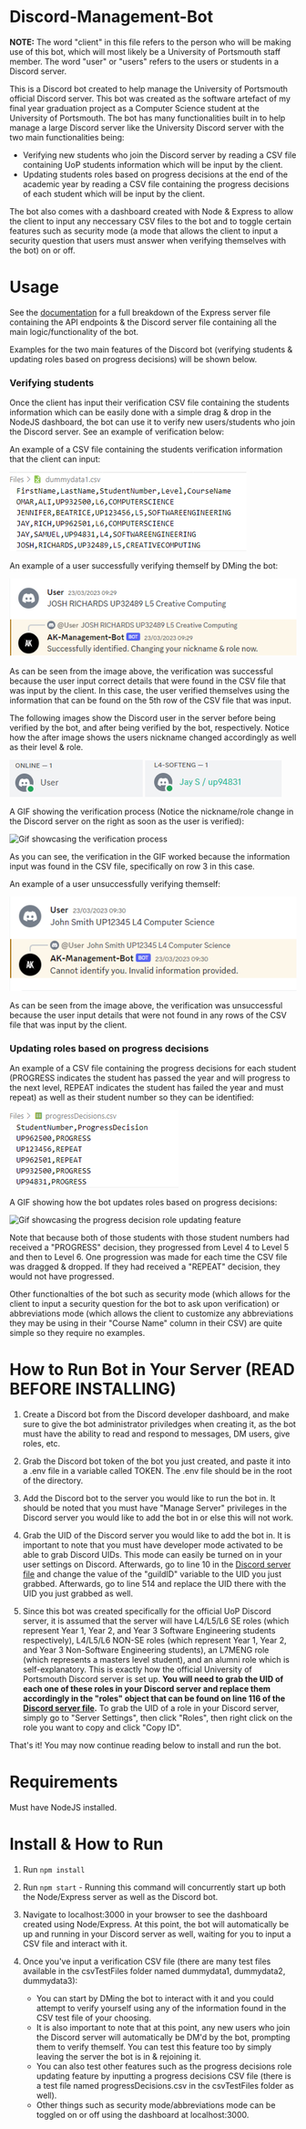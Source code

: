 # Discord-Management-Bot

**NOTE:** The word "client" in this file refers to the person who will be making use of this bot, which will most likely be a University of Portsmouth staff member. The word "user" or "users" refers to the users or students in a Discord server.

This is a Discord bot created to help manage the University of Portsmouth official Discord server. This bot was created as the software artefact of my final year graduation project as a Computer Science student at the University of Portsmouth. The bot has many functionalities built in to help manage a large Discord server like the University Discord server with the two main functionalities being:

- Verifying new students who join the Discord server by reading a CSV file containing UoP students information which will be input by the client.
- Updating students roles based on progress decisions at the end of the academic year by reading a CSV file containing the progress decisions of each student which will be input by the client.

The bot also comes with a dashboard created with Node & Express to allow the client to input any neccessary CSV files to the bot and to toggle certain features such as security mode (a mode that allows the client to input a security question that users must answer when verifying themselves with the bot) on or off.

# Usage

See the [documentation](https://github.com/ak292/discord-management-bot/blob/main/DOCUMENTATION.md) for a full breakdown of the Express server file containing the API endpoints & the Discord server file containing all the main logic/functionality of the bot.

Examples for the two main features of the Discord bot (verifying students & updating roles based on progress decisions) will be shown below.

### Verifying students

Once the client has input their verification CSV file containing the students information which can be easily done with a simple drag & drop in the NodeJS dashboard, the bot can use it to verify new users/students who join the Discord server. See an example of verification below:

An example of a CSV file containing the students verification information that the client can input:

![Image of a CSV file containing students verification information](images/csvFileImage.png)

An example of a user successfully verifying themself by DMing the bot:

![Image of successful verification](images/successful.png)

As can be seen from the image above, the verification was successful because the user input correct details that were found in the CSV file that was input by the client. In this case, the user verified themselves using the information that can be found on the 5th row of the CSV file that was input.

The following images show the Discord user in the server before being verified by the bot, and after being verified by the bot, respectively. Notice how the after image shows the users nickname changed accordingly as well as their level & role.

![Image of user before verification](images/example2.png)
![Image of user after verification](images/example1.png)

A GIF showing the verification process (Notice the nickname/role change in the Discord server on the right as soon as the user is verified):

![Gif showcasing the verification process](https://i.imgur.com/o2VyG1f.gif)

As you can see, the verification in the GIF worked because the information input was found in the CSV file, specifically on row 3 in this case.

An example of a user unsuccessfully verifying themself:

![Image of unsuccessful verification](images/unsuccessful.png)

As can be seen from the image above, the verification was unsuccessful because the user input details that were not found in any rows of the CSV file that was input by the client.

### Updating roles based on progress decisions

An example of a CSV file containing the progress decisions for each student (PROGRESS indicates the student has passed the year and will progress to the next level, REPEAT indicates the student has failed the year and must repeat) as well as their student number so they can be identified:

![Image of a CSV file containing progress decisions](images/progressCSVFile.png)

A GIF showing how the bot updates roles based on progress decisions:

![Gif showcasing the progress decision role updating feature](https://i.imgur.com/VqcyfeZ.gif)

Note that because both of those students with those student numbers had received a "PROGRESS" decision, they progressed from Level 4 to Level 5 and then to Level 6. One progression was made for each time the CSV file was dragged & dropped. If they had received a "REPEAT" decision, they would not have progressed.

Other functionalties of the bot such as security mode (which allows for the client to input a security question for the bot to ask upon verification) or abbreviations mode (which allows the client to customize any abbreviations they may be using in their "Course Name" column in their CSV) are quite simple so they require no examples.

# How to Run Bot in Your Server (READ BEFORE INSTALLING)

1. Create a Discord bot from the Discord developer dashboard, and make sure to give the bot administrator priviledges when creating it, as the bot must have the ability to read and respond to messages, DM users, give roles, etc.

2. Grab the Discord bot token of the bot you just created, and paste it into a .env file in a variable called TOKEN. The .env file should be in the root of the directory. 

3. Add the Discord bot to the server you would like to run the bot in. It should be noted that you must have "Manage Server" privileges in the Discord server you would like to add the bot in or else this will not work.

4. Grab the UID of the Discord server you would like to add the bot in. It is important to note that you must have developer mode activated to be able to grab Discord UIDs. This mode can easily be turned on in your user settings on Discord. Afterwards, go to line 10 in the [Discord server file](https://github.com/ak292/discord-management-bot/blob/main/discordServer.js) and change the value of the "guildID" variable to the UID you just grabbed. Afterwards, go to line 514 and replace the UID there with the UID you just grabbed as well.

5. Since this bot was created specifically for the official UoP Discord server, it is assumed that the server will have L4/L5/L6 SE roles (which represent Year 1, Year 2, and Year 3 Software Engineering students respectively), L4/L5/L6 NON-SE roles (which represent Year 1, Year 2, and Year 3 Non-Software Engineering students), an L7MENG role (which represents a masters level student), and an alumni role which is self-explanatory. This is exactly how the official University of Portsmouth Discord server is set up. **You will need to grab the UID of each one of these roles in your Discord server and replace them accordingly in the "roles" object that can be found on line 116 of the [Discord server file](https://github.com/ak292/discord-management-bot/blob/main/discordServer.js).** To grab the UID of a role in your Discord server, simply go to "Server Settings", then click "Roles", then right click on the role you want to copy and click "Copy ID".

That's it! You may now continue reading below to install and run the bot.

# Requirements

Must have NodeJS installed.

# Install & How to Run

1. Run ```npm install```
3. Run ```npm start``` - Running this command will concurrently start up both the Node/Express server as well as the Discord bot.
4. Navigate to localhost:3000 in your browser to see the dashboard created using Node/Express. At this point, the bot will automatically be up and running in your Discord server as well, waiting for you to input a CSV file and interact with it.
5. Once you've input a verification CSV file (there are many test files available in the csvTestFiles folder named dummydata1, dummydata2, dummydata3):

    - You can start by DMing the bot to interact with it and you could attempt to verify yourself using any of the information found in the CSV test file of your choosing. 
    - It is also important to note that at this point, any new users who join the Discord server will automatically be DM'd by the bot, prompting them to verify themself. You can test this feature too by simply leaving the server the bot is in & rejoining it.
    - You can also test other features such as the progress decisions role updating feature by inputting a progress decisions CSV file (there is a test file named progressDecisions.csv in the csvTestFiles folder as well).
    - Other things such as security mode/abbreviations mode can be toggled on or off using the dashboard at localhost:3000.
